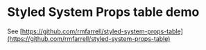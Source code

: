 # Styled System Props table demo

See [https://github.com/rmfarrell/styled-system-props-table](https://github.com/rmfarrell/styled-system-props-table)